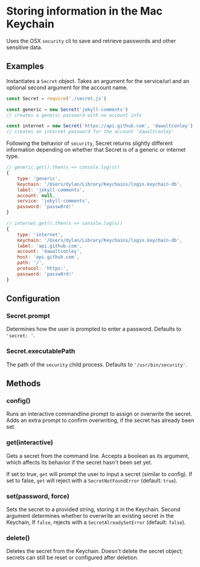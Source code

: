 # Storing information in the Mac Keychain

Uses the OSX `security` cli to save and retrieve passwords and other sensitive data.

## Examples

Instantiates a `Secret` object. Takes an argument for the service/url and an optional second argument for the account name.

```javascript
const Secret = require('./secret.js')

const generic = new Secret('jekyll-comments')
// creates a generic password with no account info

const internet = new Secret('https://api.github.com', 'dawaltconley')
// creates an internet password for the account 'dawaltconley'
```

Following the behavior of `security`, Secret returns slightly different information depending on whether that Secret is of a generic or internet type.

```javascript
// generic.get().then(s => console.log(s))
{
    type: 'generic',
    keychain: '/Users/dylan/Library/Keychains/login.keychain-db',
    label: 'jekyll-comments',
    account: null,
    service: 'jekyll-comments',
    password: 'passw0rd!'
}

// internet.get().then(s => console.log(s))
{
    type: 'internet',
    keychain: '/Users/dylan/Library/Keychains/login.keychain-db',
    label: 'api.github.com',
    account: 'dawaltconley',
    host: 'api.github.com',
    path: '/',
    protocol: 'https:',
    password: 'passw0rd!'
}
```

## Configuration

### Secret.prompt

Determines how the user is prompted to enter a password. Defaults to `'secret: '`.

### Secret.executablePath

The path of the `security` child process. Defaults to `'/usr/bin/security'`.

## Methods

### config()

Runs an interactive commandline prompt to assign or overwrite the secret. Adds an extra prompt to confirm overwriting, if the secret has already been set.

### get(interactive)

Gets a secret from the command line. Accepts a boolean as its argument, which affects its behavior if the secret hasn't been set yet.

If set to true, `get` will prompt the user to input a secret (similar to config). If set to false, `get` will reject with a `SecretNotFoundError` (default: `true`).

### set(password, force)

Sets the secret to a provided string, storing it in the Keychain. Second argument determines whether to overwrite an existing secret in the Keychain, If `false`, rejects with a `SecretAlreadySetError` (default: `false`).

### delete()

Deletes the secret from the Keychain. Doesn't delete the secret object; secrets can still be reset or configured after deletion.
